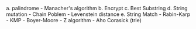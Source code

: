 a. palindrome
	- Manacher's algorithm
b. Encrypt
c. Best Substring
d. String mutation
	- Chain Poblem
	- Levenstein distance
e. String Match
	- Rabin-Karp
	- KMP
	- Boyer-Moore
	- Z algorithm
	- Aho Corasick (trie)
